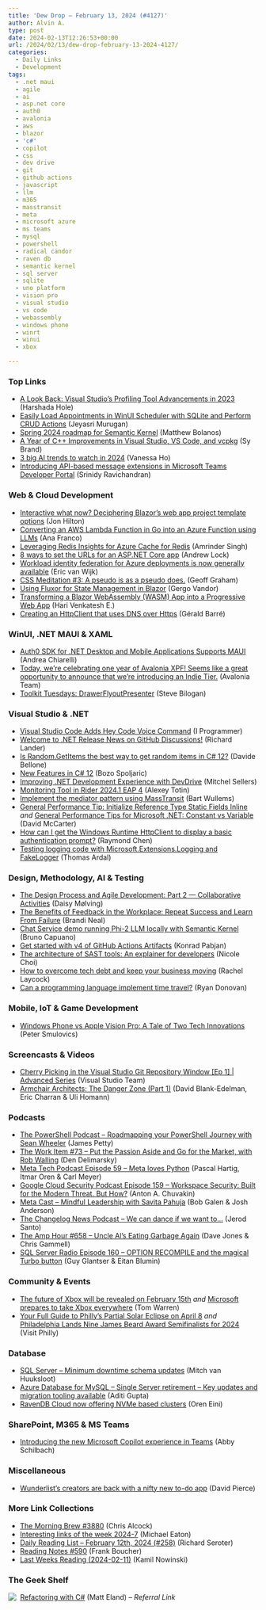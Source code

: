 ```yaml
---
title: 'Dew Drop – February 13, 2024 (#4127)'
author: Alvin A.
type: post
date: 2024-02-13T12:26:53+00:00
url: /2024/02/13/dew-drop-february-13-2024-4127/
categories:
  - Daily Links
  - Development
tags:
  - .net maui
  - agile
  - ai
  - asp.net core
  - auth0
  - avalonia
  - aws
  - blazor
  - 'c#'
  - copilot
  - css
  - dev drive
  - git
  - github actions
  - javascript
  - llm
  - m365
  - masstransit
  - meta
  - microsoft azure
  - ms teams
  - mysql
  - powershell
  - radical candor
  - raven db
  - semantic kernel
  - sql server
  - sqlite
  - uno platform
  - vision pro
  - visual studio
  - vs code
  - webassembly
  - windows phone
  - winrt
  - winui
  - xbox

---
```

### <a name="top"></a>Top Links

  * <a href="https://devblogs.microsoft.com/visualstudio/a-look-back-visual-studios-profiling-tool-advancements-in-2023/" target="_blank" rel="noopener">A Look Back: Visual Studio’s Profiling Tool Advancements in 2023</a> (Harshada Hole)
  * <a href="https://www.syncfusion.com/blogs/post/winui-scheduler-sqlite-crud.aspx?utm_source=alvinashcraft&utm_medium=email&utm_campaign=alvinashcraft_blog_edmfeb24" target="_blank" rel="noopener">Easily Load Appointments in WinUI Scheduler with SQLite and Perform CRUD Actions</a> (Jeyasri Murugan)
  * <a href="https://devblogs.microsoft.com/semantic-kernel/spring-2024-roadmap-for-semantic-kernel/" target="_blank" rel="noopener">Spring 2024 roadmap for Semantic Kernel</a> (Matthew Bolanos)
  * <a href="https://devblogs.microsoft.com/cppblog/a-year-of-cpp-improvements-in-visual-studio-vs-code-and-vcpkg/" target="_blank" rel="noopener">A Year of C++ Improvements in Visual Studio, VS Code, and vcpkg</a> (Sy Brand)
  * <a href="https://news.microsoft.com/three-big-ai-trends-to-watch-in-2024/" target="_blank" rel="noopener">3 big AI trends to watch in 2024</a> (Vanessa Ho)
  * <a href="https://devblogs.microsoft.com/microsoft365dev/introducing-api-based-message-extensions-in-microsoft-teams-developer-portal/" target="_blank" rel="noopener">Introducing API-based message extensions in Microsoft Teams Developer Portal</a> (Srinidy Ravichandran)



### <a name="web"></a>Web & Cloud Development

  * <a href="https://jonhilton.net/blazor-web-app-interactivity-choices/" target="_blank" rel="noopener">Interactive what now? Deciphering Blazor&#8217;s web app project template options</a> (Jon Hilton)
  * <a href="https://techcommunity.microsoft.com/t5/azure-architecture-blog/converting-an-aws-lambda-function-in-go-into-an-azure-function/ba-p/4054916" target="_blank" rel="noopener">Converting an AWS Lambda Function in Go into an Azure Function using LLMs</a> (Ana Franco)
  * <a href="https://techcommunity.microsoft.com/t5/azure-paas-blog/leveraging-redis-insights-for-azure-cache-for-redis/ba-p/4054484" target="_blank" rel="noopener">Leveraging Redis Insights for Azure Cache for Redis</a> (Amrinder Singh)
  * <a href="https://andrewlock.net/8-ways-to-set-the-urls-for-an-aspnetcore-app/" target="_blank" rel="noopener">8 ways to set the URLs for an ASP.NET Core app</a> (Andrew Lock)
  * <a href="https://devblogs.microsoft.com/devops/workload-identity-federation-for-azure-deployments-is-now-generally-available/" target="_blank" rel="noopener">Workload identity federation for Azure deployments is now generally available</a> (Eric van Wijk)
  * <a href="https://geoffgraham.me/css-meditation-3-a-pseudo-is-as-a-pseudo-does/" target="_blank" rel="noopener">CSS Meditation #3: A pseudo is as a pseudo does.</a> (Geoff Graham)
  * <a href="https://code-maze.com/fluxor-for-state-management-in-blazor/" target="_blank" rel="noopener">Using Fluxor for State Management in Blazor</a> (Gergo Vandor)
  * <a href="https://www.syncfusion.com/blogs/post/transform-blazor-wasm-to-pwa.aspx?utm_source=alvinashcraft&utm_medium=email&utm_campaign=alvinashcraft_blog_edmfeb24" target="_blank" rel="noopener">Transforming a Blazor WebAssembly (WASM) App into a Progressive Web App</a> (Hari Venkatesh E.)
  * <a href="https://www.meziantou.net/creating-an-httpclient-that-uses-dns-over-https.htm?utm_medium=social&utm_source=syndication" target="_blank" rel="noopener">Creating an HttpClient that uses DNS over Https</a> (Gérald Barré)



### <a name="silverlight"></a>WinUI, .NET MAUI & XAML

  * <a href="https://auth0.com/blog/dotnet-maui-auth0-sdk/" target="_blank" rel="noopener">Auth0 SDK for .NET Desktop and Mobile Applications Supports MAUI</a> (Andrea Chiarelli)
  * <a href="https://www.linkedin.com/posts/avaloniaui_one-year-of-avalonia-xpf-revolutionising-activity-7162958788537245696-R5R9/" target="_blank" rel="noopener">Today, we&#8217;re celebrating one year of Avalonia XPF! Seems like a great opportunity to announce that we&#8217;re introducing an Indie Tier.</a> (Avalonia Team)
  * <a href="https://kazo0.dev/toolkit-tuesday/2024/02/13/toolkit-tuesday-drawerflyout.html" target="_blank" rel="noopener">Toolkit Tuesdays: DrawerFlyoutPresenter</a> (Steve Bilogan)



### <a name="dotnet"></a>Visual Studio & .NET

  * <a href="http://www.i-programmer.info/news/90-tools/16958-visual-studio-code-adds-hey-code-voice-command.html" target="_blank" rel="noopener">Visual Studio Code Adds Hey Code Voice Command</a> (I Programmer)
  * <a href="https://github.com/dotnet/core/discussions/9131" target="_blank" rel="noopener">Welcome to .NET Release News on GitHub Discussions!</a> (Richard Lander)
  * <a href="https://www.code4it.dev/blog/how-to-get-random-items/" target="_blank" rel="noopener">Is Random.GetItems the best way to get random items in C# 12?</a> (Davide Bellone)
  * <a href="https://code-maze.com/csharp-new-features-in-version-12/" target="_blank" rel="noopener">New Features in C# 12</a> (Bozo Spoljaric)
  * <a href="https://www.mitchelsellers.com/blog/article/improving-net-development-experience-with-devdrive" target="_blank" rel="noopener">Improving .NET Development Experience with DevDrive</a> (Mitchel Sellers)
  * <a href="https://blog.jetbrains.com/dotnet/2024/02/12/monitoring-tool-in-rider-2024-1-eap-4/" target="_blank" rel="noopener">Monitoring Tool in Rider 2024.1 EAP 4</a> (Alexey Totin)
  * <a href="https://bartwullems.blogspot.com/2024/02/implement-mediator-pattern-using.html" target="_blank" rel="noopener">Implement the mediator pattern using MassTransit</a> (Bart Wullems)
  * <a href="https://dotnettips.wordpress.com/2024/02/12/general-performance-in-microsoft-net-initialize-reference-type-static-fields-inline/" target="_blank" rel="noopener">General Performance Tip: Initialize Reference Type Static Fields Inline</a> _and_ <a href="https://dotnettips.wordpress.com/2024/02/13/general-performance-tips-for-microsoft-net-constant-vs-variable/" target="_blank" rel="noopener">General Performance Tips for Microsoft .NET: Constant vs Variable</a> (David McCarter)
  * <a href="https://devblogs.microsoft.com/oldnewthing/20240212-00/?p=109394" target="_blank" rel="noopener">How can I get the Windows Runtime HttpClient to display a basic authentication prompt?</a> (Raymond Chen)
  * <a href="https://blog.elmah.io/testing-logging-code-with-microsoft-extensions-logging-and-fakelogger/" target="_blank" rel="noopener">Testing logging code with Microsoft.Extensions.Logging and FakeLogger</a> (Thomas Ardal)



### <a name="design"></a>Design, Methodology, AI & Testing

  * <a href="https://8thlight.com/insights/the-design-process-and-agile-development-part-2-collaborative-activities" target="_blank" rel="noopener">The Design Process and Agile Development: Part 2 — Collaborative Activities</a> (Daisy Mølving)
  * <a href="https://www.radicalcandor.com/blog/the-importance-of-feedback-in-the-workplace/" target="_blank" rel="noopener">The Benefits of Feedback in the Workplace: Repeat Success and Learn From Failure</a> (Brandi Neal)
  * <a href="https://techcommunity.microsoft.com/t5/educator-developer-blog/chat-service-demo-running-phi-2-llm-locally-with-semantic-kernel/ba-p/4054821" target="_blank" rel="noopener">Chat Service demo running Phi-2 LLM locally with Semantic Kernel</a> (Bruno Capuano)
  * <a href="https://github.blog/2024-02-12-get-started-with-v4-of-github-actions-artifacts/" target="_blank" rel="noopener">Get started with v4 of GitHub Actions Artifacts</a> (Konrad Pabjan)
  * <a href="https://github.blog/2024-02-12-the-architecture-of-sast-tools-an-explainer-for-developers/" target="_blank" rel="noopener">The architecture of SAST tools: An explainer for developers</a> (Nicole Choi)
  * <a href="https://www.thoughtworks.com/insights/articles/overcome-tech-debt-keep-your-business-moving" target="_blank" rel="noopener">How to overcome tech debt and keep your business moving</a> (Rachel Laycock)
  * <a href="https://stackoverflow.blog/2024/02/12/can-a-programming-language-implement-time-travel/" target="_blank" rel="noopener">Can a programming language implement time travel?</a> (Ryan Donovan)



### <a name="mobile"></a>Mobile, IoT & Game Development

  * <a href="https://dotneteers.net/windows-phone-vs-apple-vision-pro-a-tale-of-two-tech-innovations/" target="_blank" rel="noopener">Windows Phone vs Apple Vision Pro: A Tale of Two Tech Innovations</a> (Peter Smulovics)



### <a name="videos"></a>Screencasts & Videos

  * <a href="http://www.youtube.com/watch?v=2-yeNiMgwf0" target="_blank" rel="noopener">Cherry Picking in the Visual Studio Git Repository Window [Ep 1] | Advanced Series</a> (Visual Studio Team)
  * <a href="http://www.youtube.com/watch?v=XRh9LQtLlOs" target="_blank" rel="noopener">Armchair Architects: The Danger Zone (Part 1)</a> (David Blank-Edelman, Eric Charran & Uli Homann)



### <a name="podcasts"></a>Podcasts

  * <a href="https://powershell.org/2024/02/the-powershell-podcast-roadmapping-your-powershell-journey-with-sean-wheeler/" target="_blank" rel="noopener">The PowerShell Podcast &#8211; Roadmapping your PowerShell Journey with Sean Wheeler</a> (James Petty)
  * <a href="https://theworkitem.com/blog/put-the-passion-aside-rob-walling/" target="_blank" rel="noopener">The Work Item #73 &#8211; Put the Passion Aside and Go for the Market, with Rob Walling</a> (Den Delimarsky)
  * <a href="https://engineering.fb.com/2024/02/12/developer-tools/meta-loves-python/" target="_blank" rel="noopener">Meta Tech Podcast Episode 59 &#8211; Meta loves Python</a> (Pascal Hartig, Itmar Oren & Carl Meyer)
  * <a href="https://cloudsecuritypodcast.libsyn.com/ep159-workspace-security-built-for-the-modern-threat-but-how" target="_blank" rel="noopener">Google Cloud Security Podcast Episode 159 &#8211; Workspace Security: Built for the Modern Threat. But How?</a> (Anton A. Chuvakin)
  * <a href="https://www.meta-cast.com/episode/mindful-leadership-with-savita-pahuja" target="_blank" rel="noopener">Meta Cast &#8211; Mindful Leadership with Savita Pahuja</a> (Bob Galen & Josh Anderson)
  * <a href="https://changelog.com/news/81" target="_blank" rel="noopener">The Changelog News Podcast &#8211; We can dance if we want to&#8230;</a> (Jerod Santo)
  * <a href="https://theamphour.com/658-uncle-als-eating-garbage-again/" target="_blank" rel="noopener">The Amp Hour #658 – Uncle Al’s Eating Garbage Again</a> (Dave Jones & Chris Gammell)
  * <a href="http://sqlserverradio.com/episode-160-option-recompile-and-the-magical-turbo-button" target="_blank" rel="noopener">SQL Server Radio Episode 160 &#8211; OPTION RECOMPILE and the magical Turbo button</a> (Guy Glantser & Eitan Blumin)



### <a name="events"></a>Community & Events

  * <a href="https://www.theverge.com/2024/2/12/24070445/microsoft-xbox-business-update-event-future-february-15" target="_blank" rel="noopener">The future of Xbox will be revealed on February 15th</a> _and_ <a href="https://www.theverge.com/2024/2/12/24067370/microsoft-xbox-playstation-switch-games-future-hardware" target="_blank" rel="noopener">Microsoft prepares to take Xbox everywhere</a> (Tom Warren)
  * <a href="https://www.visitphilly.com/features/solar-eclipse/" target="_blank" rel="noopener">Your Full Guide to Philly’s Partial Solar Eclipse on April 8</a> _and_ <a href="https://www.visitphilly.com/features/james-beard-award-semifinalists/" target="_blank" rel="noopener">Philadelphia Lands Nine James Beard Award Semifinalists for 2024</a> (Visit Philly)



### <a name="sql"></a>Database

  * <a href="https://techcommunity.microsoft.com/t5/modernization-best-practices-and/sql-server-minimum-downtime-schema-updates/ba-p/4052828" target="_blank" rel="noopener">SQL Server &#8211; Minimum downtime schema updates</a> (Mitch van Huuksloot)
  * <a href="https://techcommunity.microsoft.com/t5/azure-database-for-mysql-blog/azure-database-for-mysql-single-server-retirement-key-updates/ba-p/4055198" target="_blank" rel="noopener">Azure Database for MySQL &#8211; Single Server retirement &#8211; Key updates and migration tooling available</a> (Aditi Gupta)
  * <a href="https://ayende.com/blog/200641-B/ravendb-cloud-now-offering-nvme-based-clusters?Key=738f78d5-e43f-4b1e-9e9d-7b8aa56f8ad5" target="_blank" rel="noopener">RavenDB Cloud now offering NVMe based clusters</a> (Oren Eini)



### <a name="sp"></a>SharePoint, M365 & MS Teams

  * <a href="https://techcommunity.microsoft.com/t5/copilot-for-microsoft-365/introducing-the-new-microsoft-copilot-experience-in-teams/ba-p/4055040" target="_blank" rel="noopener">Introducing the new Microsoft Copilot experience in Teams</a> (Abby Schilbach)



### <a name="misc"></a>Miscellaneous

  * <a href="https://www.theverge.com/2024/2/13/24071136/superlist-tasks-app-wunderlist-productivity-tool" target="_blank" rel="noopener">Wunderlist’s creators are back with a nifty new to-do app</a> (David Pierce)



### <a name="links"></a>More Link Collections

  * <a href="https://blog.cwa.me.uk/2024/02/13/the-morning-brew-3880/" target="_blank" rel="noopener">The Morning Brew #3880</a> (Chris Alcock)
  * <a href="https://samestuffdifferentday.net/2024/02/12/Interesting-links-of-the-week-2024-7/" target="_blank" rel="noopener">Interesting links of the week 2024-7</a> (Michael Eaton)
  * <a href="https://seroter.com/2024/02/12/daily-reading-list-february-9-2024-258/" target="_blank" rel="noopener">Daily Reading List – February 12th, 2024 (#258)</a> (Richard Seroter)
  * <a href="https://www.frankysnotes.com/2024/02/reading-notes-590.html" target="_blank" rel="noopener">Reading Notes #590</a> (Frank Boucher)
  * <a href="https://azureplayer.net/2024/02/last-weeks-reading-2024-02-11/" target="_blank" rel="noopener">Last Weeks Reading (2024-02-11)</a> (Kamil Nowinski)



### <a name="shelf"></a>The Geek Shelf

<a href="https://www.amazon.com/dp/1835089984/?tag=amavin-20" target="_blank" rel="noopener"><img decoding="async" align="left" style="margin: 0px 4px 0px 0px; border: 0px currentcolor; border-image: none; float: left; display: inline; background-image: none;" src="https://m.media-amazon.com/images/I/51WbrSz58FL._SS135_.jpg" border="0" /></a>&nbsp;<a href="https://www.amazon.com/dp/1835089984/?tag=amavin-20" target="_blank" rel="noopener">Refactoring with C#</a> (Matt Eland) _&#8211; Referral Link_
